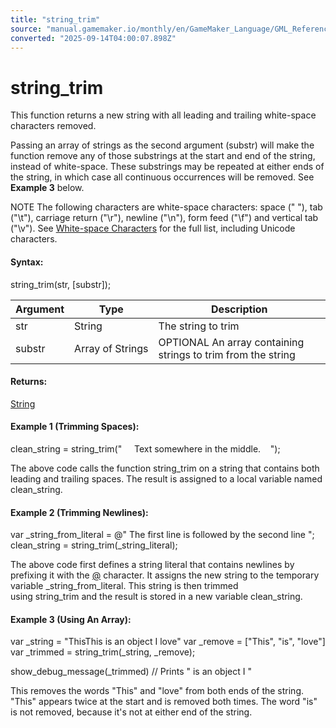 ```yaml
---
title: "string_trim"
source: "manual.gamemaker.io/monthly/en/GameMaker_Language/GML_Reference/Strings/string_trim.htm"
converted: "2025-09-14T04:00:07.898Z"
---
```


# string\_trim

This function returns a new string with all leading and trailing white-space characters removed.

Passing an array of strings as the second argument (substr) will make the function remove any of those substrings at the start and end of the string, instead of white-space. These substrings may be repeated at either ends of the string, in which case all continuous occurrences will be removed. See **Example 3** below.

NOTE The following characters are white-space characters: space (" "), tab ("\\t"), carriage return ("\\r"), newline ("\\n"), form feed ("\\f") and vertical tab ("\\v"). See [White-space Characters](../../../Additional_Information/Whitespace_Characters.md) for the full list, including Unicode characters.

#### Syntax:

string\_trim(str, \[substr\]);

| Argument | Type | Description |
| --- | --- | --- |
| str | String | The string to trim |
| substr | Array of Strings | OPTIONAL An array containing strings to trim from the string |

#### Returns:

[String](../../GML_Overview/Data_Types.md)

#### Example 1 (Trimming Spaces):

clean\_string = string\_trim("     Text somewhere in the middle.    ");

The above code calls the function string\_trim on a string that contains both leading and trailing spaces. The result is assigned to a local variable named clean\_string.

#### Example 2 (Trimming Newlines):

var \_string\_from\_literal = @"
The first line
is followed by the second line
";
clean\_string = string\_trim(\_string\_literal);

The above code first defines a string literal that contains newlines by prefixing it with the [@](Strings.htm#@) character. It assigns the new string to the temporary variable \_string\_from\_literal. This string is then trimmed using string\_trim and the result is stored in a new variable clean\_string.

#### Example 3 (Using An Array):

var \_string = "ThisThis is an object I love"
var \_remove = \["This", "is", "love"\]
var \_trimmed = string\_trim(\_string, \_remove);

show\_debug\_message(\_trimmed) // Prints " is an object I "

This removes the words "This" and "love" from both ends of the string. "This" appears twice at the start and is removed both times. The word "is" is not removed, because it's not at either end of the string.